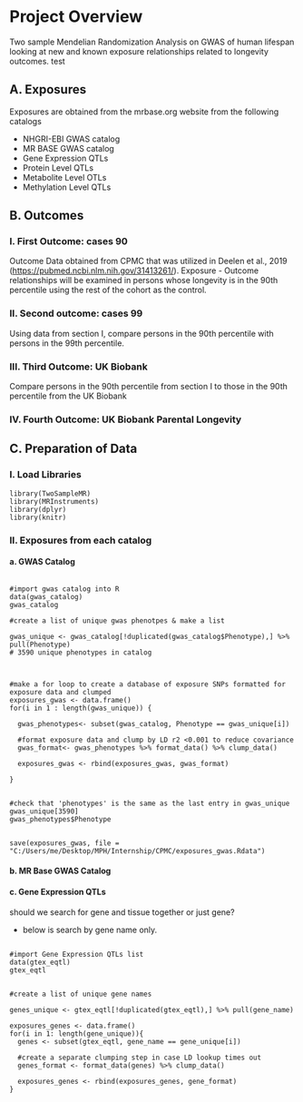 # Project Overview
Two sample Mendelian Randomization Analysis on GWAS of human lifespan looking at new and known exposure relationships related to longevity outcomes.
test
## A. Exposures

Exposures are obtained from the mrbase.org website from the following catalogs
  - NHGRI-EBI GWAS catalog
  - MR BASE GWAS catalog
  - Gene Expression QTLs
  - Protein Level QTLs
  - Metabolite Level OTLs
  - Methylation Level QTLs

## B. Outcomes

### I. First Outcome: cases 90

Outcome Data obtained from CPMC that was utilized in Deelen et al., 2019 (https://pubmed.ncbi.nlm.nih.gov/31413261/). Exposure - Outcome relationships will be examined in persons whose longevity is in the 90th percentile using the rest of the cohort as the control.


### II. Second outcome: cases 99

Using data from section I, compare persons in the 90th percentile with persons in the 99th percentile. 

### III. Third Outcome: UK Biobank

Compare persons in the 90th percentile from section I to those in the 90th percentile from the UK Biobank

### IV. Fourth Outcome: UK Biobank Parental Longevity
## C. Preparation of Data

### I. Load Libraries
```{r}
library(TwoSampleMR)
library(MRInstruments)
library(dplyr)
library(knitr)
```

### II.  Exposures from each catalog


#### a. GWAS Catalog

```{r}

#import gwas catalog into R
data(gwas_catalog)
gwas_catalog

#create a list of unique gwas phenotpes & make a list

gwas_unique <- gwas_catalog[!duplicated(gwas_catalog$Phenotype),] %>% pull(Phenotype)
# 3590 unique phenotypes in catalog



#make a for loop to create a database of exposure SNPs formatted for exposure data and clumped
exposures_gwas <- data.frame()
for(i in 1 : length(gwas_unique)) {
  
  gwas_phenotypes<- subset(gwas_catalog, Phenotype == gwas_unique[i])
  
  #format exposure data and clump by LD r2 <0.001 to reduce covariance
  gwas_format<- gwas_phenotypes %>% format_data() %>% clump_data()

  exposures_gwas <- rbind(exposures_gwas, gwas_format)
    
}

  
#check that 'phenotypes' is the same as the last entry in gwas_unique
gwas_unique[3590]
gwas_phenotypes$Phenotype


save(exposures_gwas, file = "C:/Users/me/Desktop/MPH/Internship/CPMC/exposures_gwas.Rdata")
```

#### b. MR Base GWAS Catalog

#### c. Gene Expression QTLs
should we search for gene and tissue together or just gene?
- below is search by gene name only.
```{r}

#import Gene Expression QTLs list
data(gtex_eqtl)
gtex_eqtl


#create a list of unique gene names

genes_unique <- gtex_eqtl[!duplicated(gtex_eqtl),] %>% pull(gene_name)

exposures_genes <- data.frame()
for(i in 1: length(gene_unique)){
  genes <- subset(gtex_eqtl, gene_name == gene_unique[i])
  
  #create a separate clumping step in case LD lookup times out
  genes_format <- format_data(genes) %>% clump_data()
  
  exposures_genes <- rbind(exposures_genes, gene_format)
}
```